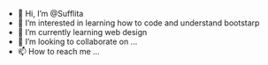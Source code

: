 - 👋 Hi, I’m @Sufflita
- 👀 I’m interested in learning how to code and understand bootstarp
- 🌱 I’m currently learning web design
- 💞️ I’m looking to collaborate on ...
- 📫 How to reach me ...

<!---
Sufflita/Sufflita is a ✨ special ✨ repository because its `README.md` (this file) appears on your GitHub profile.
You can click the Preview link to take a look at your changes.
--->
